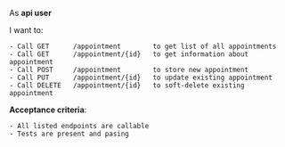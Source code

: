 As **api user**

I want to:

    - Call GET      /appointment        to get list of all appointments
    - Call GET      /appointment/{id}   to get information about appointment
    - Call POST     /appointment        to store new appointment
    - Call PUT      /appointment/{id}   to update existing appointment
    - Call DELETE   /appointment/{id}   to soft-delete existing appointment
    
**Acceptance criteria**:

    - All listed endpoints are callable
    - Tests are present and pasing